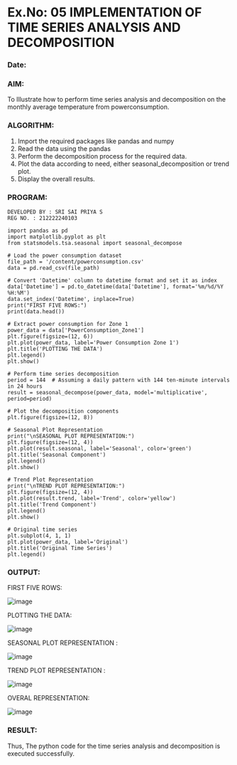 # Ex.No: 05  IMPLEMENTATION OF TIME SERIES ANALYSIS AND DECOMPOSITION
### Date: 


### AIM:
To Illustrate how to perform time series analysis and decomposition on the monthly average temperature from powerconsumption.

### ALGORITHM:
1. Import the required packages like pandas and numpy
2. Read the data using the pandas
3. Perform the decomposition process for the required data.
4. Plot the data according to need, either seasonal_decomposition or trend plot.
5. Display the overall results.

### PROGRAM:
```
DEVELOPED BY : SRI SAI PRIYA S
REG NO. : 212222240103
```
```
import pandas as pd
import matplotlib.pyplot as plt
from statsmodels.tsa.seasonal import seasonal_decompose

# Load the power consumption dataset
file_path = '/content/powerconsumption.csv'  
data = pd.read_csv(file_path)

# Convert 'Datetime' column to datetime format and set it as index
data['Datetime'] = pd.to_datetime(data['Datetime'], format='%m/%d/%Y %H:%M')
data.set_index('Datetime', inplace=True)
print("FIRST FIVE ROWS:")
print(data.head())

# Extract power consumption for Zone 1
power_data = data['PowerConsumption_Zone1']
plt.figure(figsize=(12, 6))
plt.plot(power_data, label='Power Consumption Zone 1')
plt.title('PLOTTING THE DATA')
plt.legend()
plt.show()

# Perform time series decomposition
period = 144  # Assuming a daily pattern with 144 ten-minute intervals in 24 hours
result = seasonal_decompose(power_data, model='multiplicative', period=period)

# Plot the decomposition components
plt.figure(figsize=(12, 8))

# Seasonal Plot Representation
print("\nSEASONAL PLOT REPRESENTATION:")
plt.figure(figsize=(12, 4))
plt.plot(result.seasonal, label='Seasonal', color='green')
plt.title('Seasonal Component')
plt.legend()
plt.show()

# Trend Plot Representation
print("\nTREND PLOT REPRESENTATION:")
plt.figure(figsize=(12, 4))
plt.plot(result.trend, label='Trend', color='yellow')
plt.title('Trend Component')
plt.legend()
plt.show()

# Original time series
plt.subplot(4, 1, 1)
plt.plot(power_data, label='Original')
plt.title('Original Time Series')
plt.legend()
```
### OUTPUT:
FIRST FIVE ROWS:

![image](https://github.com/user-attachments/assets/45e802fb-3d65-4552-a21d-a4d691bf0c0d)

PLOTTING THE DATA:

![image](https://github.com/user-attachments/assets/f77add4c-62e5-4d84-adbf-18cb10b3b9a3)

SEASONAL PLOT REPRESENTATION :

![image](https://github.com/user-attachments/assets/18fae911-5708-4eff-94a0-397a0d04ee73)

TREND PLOT REPRESENTATION :

![image](https://github.com/user-attachments/assets/99a29e23-d301-4f3e-85f1-38599b45a8ef)

OVERAL REPRESENTATION:

![image](https://github.com/user-attachments/assets/af69d44e-006d-421a-a336-456935f9f65a)

### RESULT:
Thus, The python code for the time series analysis and decomposition is executed successfully.
